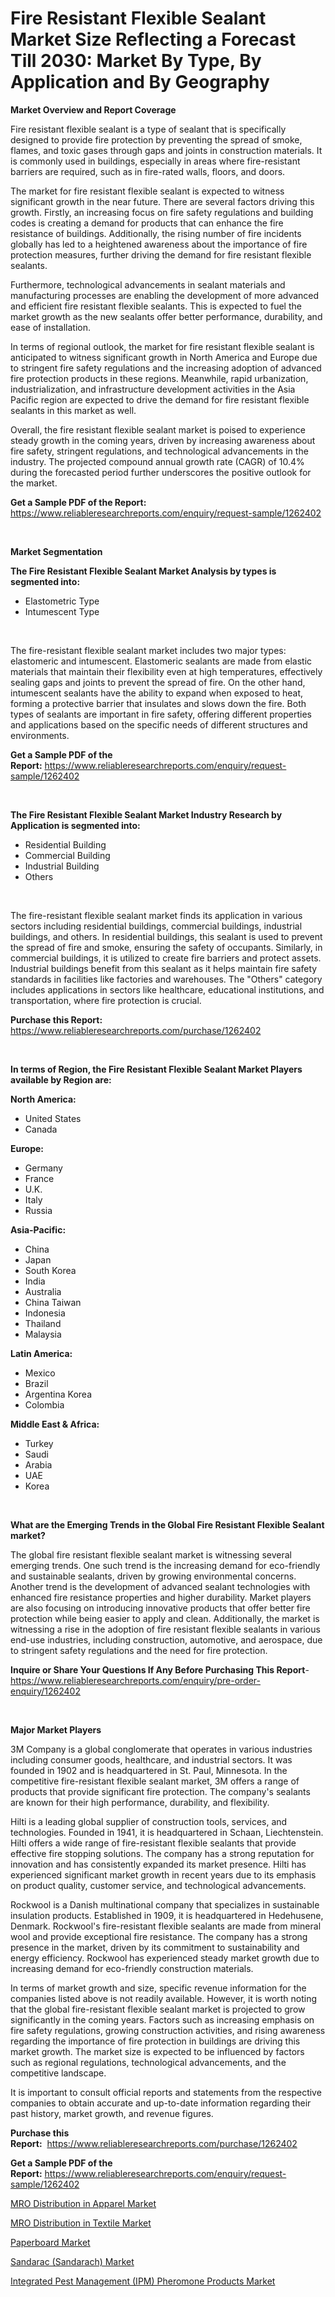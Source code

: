 <p><h1>Fire Resistant Flexible Sealant Market Size Reflecting a Forecast Till 2030: Market By Type, By Application and By Geography</h1></p><p><strong>Market Overview and Report Coverage</strong></p>
<p><p>Fire resistant flexible sealant is a type of sealant that is specifically designed to provide fire protection by preventing the spread of smoke, flames, and toxic gases through gaps and joints in construction materials. It is commonly used in buildings, especially in areas where fire-resistant barriers are required, such as in fire-rated walls, floors, and doors.</p><p>The market for fire resistant flexible sealant is expected to witness significant growth in the near future. There are several factors driving this growth. Firstly, an increasing focus on fire safety regulations and building codes is creating a demand for products that can enhance the fire resistance of buildings. Additionally, the rising number of fire incidents globally has led to a heightened awareness about the importance of fire protection measures, further driving the demand for fire resistant flexible sealants.</p><p>Furthermore, technological advancements in sealant materials and manufacturing processes are enabling the development of more advanced and efficient fire resistant flexible sealants. This is expected to fuel the market growth as the new sealants offer better performance, durability, and ease of installation.</p><p>In terms of regional outlook, the market for fire resistant flexible sealant is anticipated to witness significant growth in North America and Europe due to stringent fire safety regulations and the increasing adoption of advanced fire protection products in these regions. Meanwhile, rapid urbanization, industrialization, and infrastructure development activities in the Asia Pacific region are expected to drive the demand for fire resistant flexible sealants in this market as well.</p><p>Overall, the fire resistant flexible sealant market is poised to experience steady growth in the coming years, driven by increasing awareness about fire safety, stringent regulations, and technological advancements in the industry. The projected compound annual growth rate (CAGR) of 10.4% during the forecasted period further underscores the positive outlook for the market.</p></p>
<p><strong>Get a Sample PDF of the Report:</strong> <a href="https://www.reliableresearchreports.com/enquiry/request-sample/1262402">https://www.reliableresearchreports.com/enquiry/request-sample/1262402</a></p>
<p>&nbsp;</p>
<p><strong>Market Segmentation</strong></p>
<p><strong>The Fire Resistant Flexible Sealant Market Analysis by types is segmented into:</strong></p>
<p><ul><li>Elastometric Type</li><li>Intumescent Type</li></ul></p>
<p>&nbsp;</p>
<p><p>The fire-resistant flexible sealant market includes two major types: elastomeric and intumescent. Elastomeric sealants are made from elastic materials that maintain their flexibility even at high temperatures, effectively sealing gaps and joints to prevent the spread of fire. On the other hand, intumescent sealants have the ability to expand when exposed to heat, forming a protective barrier that insulates and slows down the fire. Both types of sealants are important in fire safety, offering different properties and applications based on the specific needs of different structures and environments.</p></p>
<p><strong>Get a Sample PDF of the Report:</strong>&nbsp;<a href="https://www.reliableresearchreports.com/enquiry/request-sample/1262402">https://www.reliableresearchreports.com/enquiry/request-sample/1262402</a></p>
<p>&nbsp;</p>
<p><strong>The Fire Resistant Flexible Sealant Market Industry Research by Application is segmented into:</strong></p>
<p><ul><li>Residential Building</li><li>Commercial Building</li><li>Industrial Building</li><li>Others</li></ul></p>
<p>&nbsp;</p>
<p><p>The fire-resistant flexible sealant market finds its application in various sectors including residential buildings, commercial buildings, industrial buildings, and others. In residential buildings, this sealant is used to prevent the spread of fire and smoke, ensuring the safety of occupants. Similarly, in commercial buildings, it is utilized to create fire barriers and protect assets. Industrial buildings benefit from this sealant as it helps maintain fire safety standards in facilities like factories and warehouses. The "Others" category includes applications in sectors like healthcare, educational institutions, and transportation, where fire protection is crucial.</p></p>
<p><strong>Purchase this Report:</strong>&nbsp; <a href="https://www.reliableresearchreports.com/purchase/1262402">https://www.reliableresearchreports.com/purchase/1262402</a></p>
<p>&nbsp;</p>
<p><strong>In terms of Region, the Fire Resistant Flexible Sealant Market Players available by Region are:</strong></p>
<p>
    <p> <strong> North America: </strong>
        <ul>
            <li>United States</li>
            <li>Canada</li>
        </ul>
        </p> 
    <p> <strong> Europe: </strong>
        <ul>
            <li>Germany</li>
            <li>France</li>
            <li>U.K.</li>
            <li>Italy</li>
            <li>Russia</li>
        </ul>
        </p> 
    <p> <strong> Asia-Pacific: </strong>
        <ul>
            <li>China</li>
            <li>Japan</li>
            <li>South Korea</li>
            <li>India</li>
            <li>Australia</li>
            <li>China Taiwan</li>
            <li>Indonesia</li>
            <li>Thailand</li>
            <li>Malaysia</li>
        </ul>
        </p> 
    <p> <strong> Latin America: </strong>
        <ul>
            <li>Mexico</li>
            <li>Brazil</li>
            <li>Argentina Korea</li>
            <li>Colombia</li>
        </ul>
        </p> 
    <p> <strong> Middle East & Africa: </strong>
        <ul>
            <li>Turkey</li>
            <li>Saudi</li>
            <li>Arabia</li>
            <li>UAE</li>
            <li>Korea</li>
        </ul>
    </p>
    </p>
<p>&nbsp;</p>
<p><strong>What are the Emerging Trends in the Global Fire Resistant Flexible Sealant market?</strong></p>
<p><p>The global fire resistant flexible sealant market is witnessing several emerging trends. One such trend is the increasing demand for eco-friendly and sustainable sealants, driven by growing environmental concerns. Another trend is the development of advanced sealant technologies with enhanced fire resistance properties and higher durability. Market players are also focusing on introducing innovative products that offer better fire protection while being easier to apply and clean. Additionally, the market is witnessing a rise in the adoption of fire resistant flexible sealants in various end-use industries, including construction, automotive, and aerospace, due to stringent safety regulations and the need for fire protection.</p></p>
<p><strong>Inquire or Share Your Questions If Any Before Purchasing This Report</strong>- <a href="https://www.reliableresearchreports.com/enquiry/pre-order-enquiry/1262402">https://www.reliableresearchreports.com/enquiry/pre-order-enquiry/1262402</a></p>
<p>&nbsp;</p>
<p><strong>Major Market Players</strong></p>
<p><p>3M Company is a global conglomerate that operates in various industries including consumer goods, healthcare, and industrial sectors. It was founded in 1902 and is headquartered in St. Paul, Minnesota. In the competitive fire-resistant flexible sealant market, 3M offers a range of products that provide significant fire protection. The company's sealants are known for their high performance, durability, and flexibility.</p><p>Hilti is a leading global supplier of construction tools, services, and technologies. Founded in 1941, it is headquartered in Schaan, Liechtenstein. Hilti offers a wide range of fire-resistant flexible sealants that provide effective fire stopping solutions. The company has a strong reputation for innovation and has consistently expanded its market presence. Hilti has experienced significant market growth in recent years due to its emphasis on product quality, customer service, and technological advancements.</p><p>Rockwool is a Danish multinational company that specializes in sustainable insulation products. Established in 1909, it is headquartered in Hedehusene, Denmark. Rockwool's fire-resistant flexible sealants are made from mineral wool and provide exceptional fire resistance. The company has a strong presence in the market, driven by its commitment to sustainability and energy efficiency. Rockwool has experienced steady market growth due to increasing demand for eco-friendly construction materials.</p><p>In terms of market growth and size, specific revenue information for the companies listed above is not readily available. However, it is worth noting that the global fire-resistant flexible sealant market is projected to grow significantly in the coming years. Factors such as increasing emphasis on fire safety regulations, growing construction activities, and rising awareness regarding the importance of fire protection in buildings are driving this market growth. The market size is expected to be influenced by factors such as regional regulations, technological advancements, and the competitive landscape.</p><p>It is important to consult official reports and statements from the respective companies to obtain accurate and up-to-date information regarding their past history, market growth, and revenue figures.</p></p>
<p><strong>Purchase this Report:</strong>&nbsp;&nbsp;<a href="https://www.reliableresearchreports.com/purchase/1262402">https://www.reliableresearchreports.com/purchase/1262402</a></p>
<p></p>
<p><strong>Get a Sample PDF of the Report:</strong>&nbsp;<a href="https://www.reliableresearchreports.com/enquiry/request-sample/1262402">https://www.reliableresearchreports.com/enquiry/request-sample/1262402</a></p>
<p><p><a href="https://www.linkedin.com/pulse/mro-distribution-apparel-market-size-growth-forecast-from/">MRO Distribution in Apparel Market</a></p><p><a href="https://www.linkedin.com/pulse/mro-distribution-textile-market-share-amp-new-trends-analysis/">MRO Distribution in Textile Market</a></p><p><a href="https://medium.com/@kartik.reportprime/paperboard-market-size-growth-forecast-2023-2030-bee4ab8f1a75">Paperboard Market</a></p><p><a href="https://issuu.com/reportprime-2/docs/sandarac-sandarach-market-size-2030.pptx?fr=xKAE9_zU1NQ">Sandarac (Sandarach) Market</a></p><p><a href="https://issuu.com/reportprime-2/docs/integrated-pest-management-ipm-pheromone-products-?fr=xKAE9_zU1NQ">Integrated Pest Management (IPM) Pheromone Products Market</a></p></p>